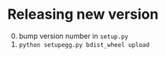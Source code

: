 # Releasing new version

0. bump version number in `setup.py`
1. `python setupegg.py bdist_wheel upload`
